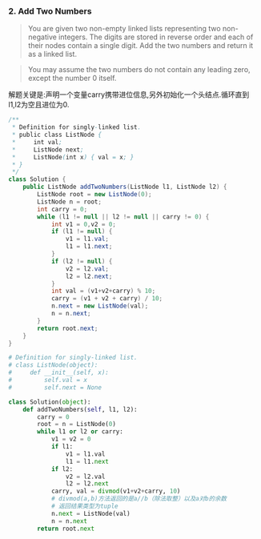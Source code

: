 ### 2. Add Two Numbers

> You are given two non-empty linked lists representing two non-negative integers. The digits are stored in reverse order and each of their nodes contain a single digit. Add the two numbers and return it as a linked list.

> You may assume the two numbers do not contain any leading zero, except the number 0 itself.

解题关键是:声明一个变量carry携带进位信息,另外初始化一个头结点.循环直到l1,l2为空且进位为0.

```Java
/**
 * Definition for singly-linked list.
 * public class ListNode {
 *     int val;
 *     ListNode next;
 *     ListNode(int x) { val = x; }
 * }
 */
class Solution { 
    public ListNode addTwoNumbers(ListNode l1, ListNode l2) {
        ListNode root = new ListNode(0);
        ListNode n = root;
        int carry = 0;
        while (l1 != null || l2 != null || carry != 0) {
            int v1 = 0,v2 = 0;
            if (l1 != null) {
                v1 = l1.val;
                l1 = l1.next;
            }
            if (l2 != null) {
                v2 = l2.val;
                l2 = l2.next;
            }
            int val = (v1+v2+carry) % 10;
            carry = (v1 + v2 + carry) / 10;
            n.next = new ListNode(val);
            n = n.next;
        }
        return root.next;
    }
}
```

```Python
# Definition for singly-linked list.
# class ListNode(object):
#     def __init__(self, x):
#         self.val = x
#         self.next = None

class Solution(object):
    def addTwoNumbers(self, l1, l2):
        carry = 0
        root = n = ListNode(0)
        while l1 or l2 or carry:
            v1 = v2 = 0
            if l1:
                v1 = l1.val
                l1 = l1.next
            if l2:
                v2 = l2.val
                l2 = l2.next
            carry, val = divmod(v1+v2+carry, 10)
            # divmod(a,b)方法返回的是a//b（除法取整）以及a对b的余数
            # 返回结果类型为tuple
            n.next = ListNode(val)
            n = n.next
        return root.next
```